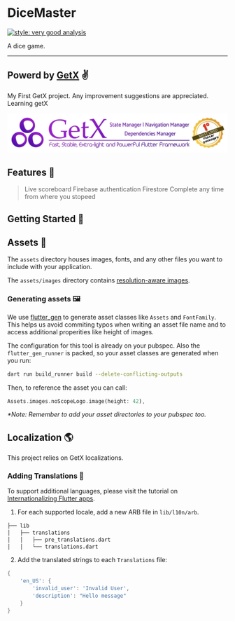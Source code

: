# DiceMaster

[![style: very good analysis][very_good_analysis_badge]][very_good_analysis_link]

A dice game.

---

## Powerd by [GetX][getx_link] ✌️

My First GetX project. Any improvement suggestions are appreciated. Learning getX

![](https://raw.githubusercontent.com/jonataslaw/getx-community/master/get.png)


## Features 🌟

>   Live scoreboard
>   Firebase authentication
>   Firestore
>   Complete any time from where you stopeed


## Getting Started 🚀

## Assets 🎨

The `assets` directory houses images, fonts, and any other files you want to
include with your application.

The `assets/images` directory contains [resolution-aware images][resolution_aware_assets_link].

### Generating assets 🖼

We use [flutter_gen][flutter_gen_link] to generate asset classes like `Assets` and `FontFamily`. This helps us avoid commiting typos when writing an asset file name and to access additional properities like height of images.

The configuration for this tool is already on your pubspec. Also the `flutter_gen_runner` is packed, so your asset classes are generated when you run:

```sh
dart run build_runner build --delete-conflicting-outputs
```

Then, to reference the asset you can call:

```dart
Assets.images.noScopeLogo.image(height: 42),
```

_\*Note: Remember to add your asset directories to your pubspec too._

## Localization 🌎

This project relies on GetX localizations.


### Adding Translations 🔄

To support additional languages, please visit the tutorial on [Internationalizing Flutter apps][internationalizing_flutter_apps_link].

1. For each supported locale, add a new ARB file in `lib/l10n/arb`.

```
├── lib
│   ├── translations
│   │   ├── pre_translations.dart
│   │   └── translations.dart
```

2. Add the translated strings to each `Translations` file:


```dart
{
    'en_US': {
        'invalid_user': 'Invalid User',
        'description': "Hello message"
    }
}
```


[flutter_docs_link]: https://flutter.dev/docs
[flutter_gen_link]: https://pub.dev/packages/flutter_gen
[flutter_localizations_link]: https://api.flutter.dev/flutter/flutter_localizations/flutter_localizations-library.html
[internationalization_link]: https://flutter.dev/docs/development/accessibility-and-localization/internationalization
[internationalizing_flutter_apps_link]: https://flutter.dev/docs/development/accessibility-and-localization/internationalization
[getx_link]: https://pub.dev/packages/get
[resolution_aware_assets_link]: https://flutter.dev/docs/development/ui/assets-and-images#resolution-aware
[very_good_analysis_badge]: https://img.shields.io/badge/style-very_good_analysis-B22C89.svg
[very_good_analysis_link]: https://pub.dev/packages/very_good_analysis
[very_good_core_link]: https://github.com/VeryGoodOpenSource/very_good_cli/blob/main/doc/very_good_core.md
[very_good_ventures_link]: https://github.com/vGVentures/
